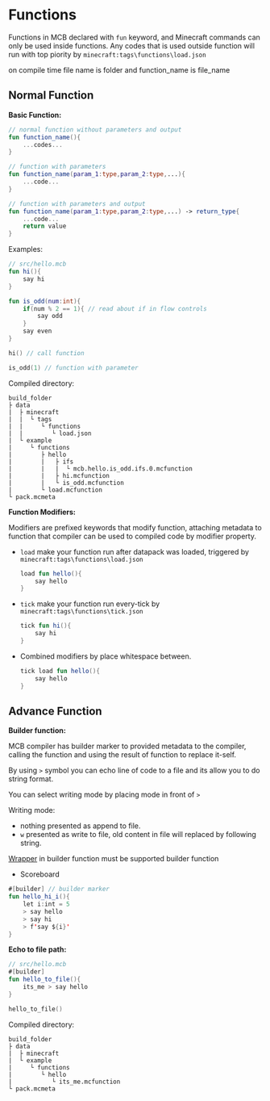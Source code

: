 # Functions

Functions in MCB declared with `fun` keyword, and Minecraft commands can only be used inside functions. Any codes that is used outside function will run with top piority by `minecraft:tags\functions\load.json`

on compile time file name is folder and function_name is file_name

## Normal Function

**Basic Function:**

```kt
// normal function without parameters and output
fun function_name(){
    ...codes...
}

// function with parameters
fun function_name(param_1:type,param_2:type,...){
    ...code...
}

// function with parameters and output
fun function_name(param_1:type,param_2:type,...) -> return_type{
    ...code...
    return value
}
```

Examples:

```kt
// src/hello.mcb
fun hi(){
    say hi
}

fun is_odd(num:int){
    if(num % 2 == 1){ // read about if in flow controls
        say odd
    }
    say even
}

hi() // call function

is_odd(1) // function with parameter
```

Compiled directory:

```log
build_folder
├ data
|  ├ minecraft
|  |  └ tags
|  |     └ functions
|  |        └ load.json
|  └ example
|     └ functions
|        ├ hello
|        |   ├ ifs
|        |   |  └ mcb.hello.is_odd.ifs.0.mcfunction
|        |   ├ hi.mcfunction
|        |   └ is_odd.mcfunction
|        └ load.mcfunction
└ pack.mcmeta
```

**Function Modifiers:**

Modifiers are prefixed keywords that modify function, attaching metadata to function that compiler can be used to compiled code by modifier property.

- `load` make your function run after datapack was loaded, triggered by `minecraft:tags\functions\load.json`

    ```kt
    load fun hello(){
        say hello
    }
    ```

- `tick` make your function run every-tick by `minecraft:tags\functions\tick.json`

    ```kt
    tick fun hi(){
        say hi
    }
    ```

- Combined modifiers by place whitespace between.

    ```kt
    tick load fun hello(){
        say hello
    }
    ```

## Advance Function

**Builder function:**

MCB compiler has builder marker to provided metadata to the compiler,
calling the function and using the result of function to replace it-self.

By using `>` symbol you can echo line of code to a file and its allow you to do string format.

You can select writing mode by placing mode in front of `>`

Writing mode:

- nothing presented as append to file.
- `w` presented as write to file, old content in file will replaced by following string.

[Wrapper](./wrapper.md) in builder function must be supported builder function

- Scoreboard

```kt
#[builder] // builder marker
fun hello_hi_i(){
    let i:int = 5
    > say hello
    > say hi
    > f'say ${i}'
}
```

**Echo to file path:**

```kt
// src/hello.mcb
#[builder]
fun hello_to_file(){
    its_me > say hello
}

hello_to_file()
```

Compiled directory:

```log
build_folder
├ data
|  ├ minecraft
|  └ example
|     └ functions
|        └ hello
|           └ its_me.mcfunction
└ pack.mcmeta
```
